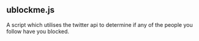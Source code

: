 ## ublockme.js
A script which utilises the twitter api to determine if any of the people you follow have you blocked. 
